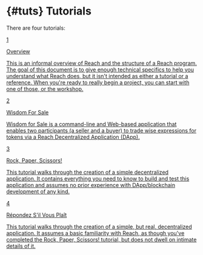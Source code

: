 # {#tuts} Tutorials

There are four tutorials:
<div class="container">
  <section class="row">
    <section class="p-3 tut-card col-sm-6">
      <a href="/tut/overview/#overview">
        <div class="tutorial-row">
          <div>
            <div>
              <div class="diamond-shape-tut">
                <div class="item-count">1</div>
              </div>
              <p class="mt-2 next-chapter-title">
                Overview
              </p>
            </div>
            <div class="tut-chapter-content">
              <div>
                <p class="mt-2">
                  This is an informal overview of Reach and the structure of a Reach program. The goal of this document
                  is to give enough technical specifics to help you understand what Reach does, but it isn't intended as
                  either a tutorial or a reference. When you're ready to really begin a project, you can start with one
                  of those, or the workshop.
                </p>
              </div>
            </div>
          </div>
        </div>
      </a>
    </section>
    <section class="p-3 tut-card col-sm-6">
      <a href="/tut/wfs/#wfs">
        <div class="tutorial-row">
          <div>
            <div>
              <div class="diamond-shape-tut">
                <div class="item-count">2</div>
              </div>
              <p class="mt-2 next-chapter-title">
                Wisdom For Sale
              </p>
            </div>
            <div class="tut-chapter-content">
              <div>
                <p class="mt-2">
                  Wisdom for Sale is a command-line and Web-based application that enables two participants (a seller
                  and a buyer) to trade wise expressions for tokens via a Reach Decentralized Application (DApp).
                </p>
              </div>
            </div>
          </div>
        </div>
      </a>
    </section>
    <section class="p-3 tut-card col-sm-6">
      <a href="/tut/rps/#tut">
        <div class="tutorial-row">
          <div>
            <div>
              <div class="diamond-shape-tut">
                <div class="item-count">3</div>
              </div>
              <p class="mt-2 next-chapter-title">
                Rock, Paper, Scissors!
              </p>
            </div>
            <div class="tut-chapter-content">
              <div>
                <p class="mt-2">
                  This tutorial walks through the creation of a simple decentralized application. It contains everything
                  you need to know to build and test this application and assumes no prior experience with
                  DApp/blockchain development of any kind.
                </p>
              </div>
            </div>
          </div>
        </div>
      </a>
    </section>
    <section class="p-3 tut-card col-sm-6">
      <a href="/tut/rsvp/#tut-rsvp">
        <div class="tutorial-row">
          <div>
            <div>
              <div class="diamond-shape-tut">
                <div class="item-count">4</div>
              </div>
              <p class="mt-2 next-chapter-title">
                Répondez S'il Vous Plaît
              </p>
            </div>
            <div class="tut-chapter-content">
              <div>
                <p class="mt-2">
                  This tutorial walks through the creation of a simple, but real, decentralized application. It assumes
                  a basic familiarity with Reach, as though you've completed the Rock, Paper, Scissors! tutorial, but
                  does not dwell on intimate details of it.
                </p>
              </div>
            </div>
          </div>
        </div>
      </a>
    </section>
  </section>
</div>
